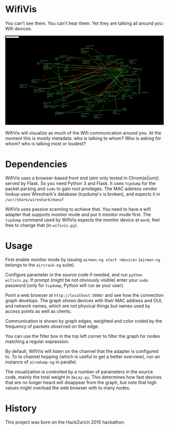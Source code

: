 WifiVis
=======

You can't see them. You can't hear them. Yet they are talking all around you: Wifi devices.

![Noisy air at HackZurich.](doc/hackzurich-all.png?raw=true "Noisy air at HackZurich.")

WifiVis will visualize as much of the Wifi communication around you. At the moment this is mostly metadata: who is talking to whom? Who is asking for whom? who is talking most or loudest? 

# Dependencies

WifiVis uses a browser-based front end (atm only tested in Chrom(e|ium)) served by Flask. So you need Python 3 and Flask. It uses `tcpdump` for the packet parsing and `sudo` to gain root privileges. The MAC address vendor lookup uses Wireshark's database (tcpdump's is broken), and expects it in `/usr/share/wireshark/manuf`

WifiVis uses passive scanning to achieve that. You need to have a wifi adapter that supports monitor mode and put it monitor mode first. The `tcpdump` command used by WifiVis expects the monitor device at `mon0`, feel free to change that (in `wifivis.py`).

# Usage

First enable monitor mode by issuing `airmon-ng start <device>` (`airmon-ng` belongs to the `aircrack-ng` suite).

Configure parameter in the source code if needed, and run `python wifivis.py`. If prompt (might be not obviously visible) enter your `sudo` password (only for `tcpdump`, Python will run as your user).

Point a web browser at `http://localhost:5000/` and see how the connection graph develops. The graph shows devices with their MAC address and OUI, and network names, which are not physical things but names used by access points as well as clients.

Communication is shown by graph edges, weighted and color coded by the frequency of packets observed on that edge.

You can use the filter box in the top left corner to filter the graph for nodes matching a regular expression.

By default, WifiVis will listen on the channel that the adapter is configured to. To to channel hopping (which is useful to get a better overview), run an instance of `airodump-ng` in parallel.

The visualization is controlled by a number of parameters in the source code, mainly the total weight in `decay.py`. This determines how fast devices that are no longer heard will disappear from the graph, but note that high values might overload the web browser with to many nodes.

# History

This project was born on the HackZurich 2015 hackathon.